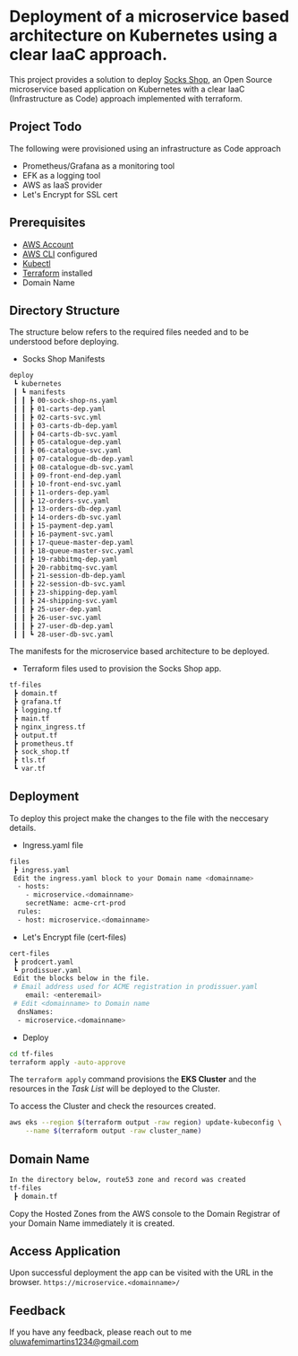 
# Deployment of a microservice based architecture on Kubernetes using a clear IaaC approach.

This project provides a solution to deploy [Socks Shop](https://microservices-demo.github.io/), an Open Source microservice based application on Kubernetes with a clear IaaC (Infrastructure as Code) approach implemented with terraform.
## Project Todo
The following were provisioned using an infrastructure as Code approach
* Prometheus/Grafana as a monitoring tool
* EFK as a logging tool
* AWS as IaaS provider
* Let's Encrypt for SSL cert
## Prerequisites
* [AWS Account](https://portal.aws.amazon.com/billing/signup#/start/email)
* [AWS CLI](https://docs.aws.amazon.com/cli/latest/userguide/getting-started-install.html) configured
* [Kubectl](https://kubernetes.io/docs/tasks/tools/)
* [Terraform](https://developer.hashicorp.com/terraform/downloads) installed
* Domain Name 
## Directory Structure
The structure below refers to the required files needed and to be understood before deploying.

* Socks Shop Manifests

```bash
deploy
 ┗ kubernetes
 ┃ ┗ manifests
 ┃ ┃ ┣ 00-sock-shop-ns.yaml
 ┃ ┃ ┣ 01-carts-dep.yaml
 ┃ ┃ ┣ 02-carts-svc.yml
 ┃ ┃ ┣ 03-carts-db-dep.yaml
 ┃ ┃ ┣ 04-carts-db-svc.yaml
 ┃ ┃ ┣ 05-catalogue-dep.yaml
 ┃ ┃ ┣ 06-catalogue-svc.yaml
 ┃ ┃ ┣ 07-catalogue-db-dep.yaml
 ┃ ┃ ┣ 08-catalogue-db-svc.yaml
 ┃ ┃ ┣ 09-front-end-dep.yaml
 ┃ ┃ ┣ 10-front-end-svc.yaml
 ┃ ┃ ┣ 11-orders-dep.yaml
 ┃ ┃ ┣ 12-orders-svc.yaml
 ┃ ┃ ┣ 13-orders-db-dep.yaml
 ┃ ┃ ┣ 14-orders-db-svc.yaml
 ┃ ┃ ┣ 15-payment-dep.yaml
 ┃ ┃ ┣ 16-payment-svc.yaml
 ┃ ┃ ┣ 17-queue-master-dep.yaml
 ┃ ┃ ┣ 18-queue-master-svc.yaml
 ┃ ┃ ┣ 19-rabbitmq-dep.yaml
 ┃ ┃ ┣ 20-rabbitmq-svc.yaml
 ┃ ┃ ┣ 21-session-db-dep.yaml
 ┃ ┃ ┣ 22-session-db-svc.yaml
 ┃ ┃ ┣ 23-shipping-dep.yaml
 ┃ ┃ ┣ 24-shipping-svc.yaml
 ┃ ┃ ┣ 25-user-dep.yaml
 ┃ ┃ ┣ 26-user-svc.yaml
 ┃ ┃ ┣ 27-user-db-dep.yaml
 ┃ ┃ ┗ 28-user-db-svc.yaml

```
The manifests for the microservice based architecture to be deployed.
* Terraform files used to provision the Socks Shop app.
```bash
tf-files
 ┣ domain.tf
 ┣ grafana.tf
 ┣ logging.tf
 ┣ main.tf
 ┣ nginx_ingress.tf
 ┣ output.tf
 ┣ prometheus.tf
 ┣ sock_shop.tf
 ┣ tls.tf
 ┗ var.tf
```

## Deployment

To deploy this project make the changes to the file with the neccesary details.

* Ingress.yaml file
```bash
files
 ┣ ingress.yaml
 Edit the ingress.yaml block to your Domain name <domainname>
  - hosts:
    - microservice.<domainname>
    secretName: acme-crt-prod
  rules:
  - host: microservice.<domainname>
```
* Let's Encrypt file (cert-files)
```bash
cert-files
 ┣ prodcert.yaml
 ┗ prodissuer.yaml
 Edit the blocks below in the file.
 # Email address used for ACME registration in prodissuer.yaml  
    email: <enteremail>
 # Edit <domainname> to Domain name
  dnsNames:
  - microservice.<domainname>
```
* Deploy
```bash
cd tf-files
terraform apply -auto-approve
```
The `terraform apply` command provisions the **EKS Cluster** and the resources in the _Task List_ will be deployed to the Cluster.

To access the Cluster and check the resources created.
```bash
aws eks --region $(terraform output -raw region) update-kubeconfig \
    --name $(terraform output -raw cluster_name)
```


## Domain Name
```bash
In the directory below, route53 zone and record was created
tf-files
 ┣ domain.tf
```
Copy the Hosted Zones from the AWS console to the Domain Registrar of your Domain Name immediately it is created.
## Access Application
Upon successful deployment the app can be visited with the URL in the browser.
`https://microservice.<domainname>/`
## Feedback

If you have any feedback,  please reach out to me oluwafemimartins1234@gmail.com


